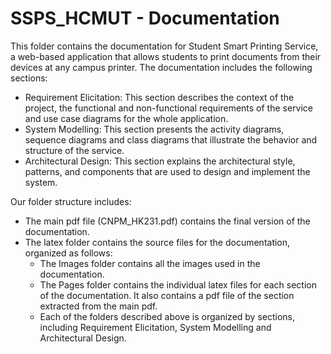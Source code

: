 # SSPS_HCMUT - Documentation
This folder contains the documentation for Student Smart Printing Service, a web-based application that allows students to print documents from their devices at any campus printer. The documentation includes the following sections:

- Requirement Elicitation: This section describes the context of the project, the functional and non-functional requirements of the service and use case diagrams for the whole application.
- System Modelling: This section presents the activity diagrams, sequence diagrams and class diagrams that illustrate the behavior and structure of the service.
- Architectural Design: This section explains the architectural style, patterns, and components that are used to design and implement the system.

Our folder structure includes:

- The main pdf file (CNPM_HK231.pdf) contains the final version of the documentation.
- The latex folder contains the source files for the documentation, organized as follows:
  - The Images folder contains all the images used in the documentation.
  - The Pages folder contains the individual latex files for each section of the documentation. It also contains a pdf file of the section extracted from the main pdf.
  - Each of the folders described above is organized by sections, including Requirement Elicitation, System Modelling and Architectural Design.